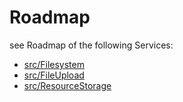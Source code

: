 # Roadmap

see Roadmap of the following Services:
- [src/Filesystem](../../src/Filesystem/ROADMAP.md)
- [src/FileUpload](../../src/FileUpload/ROADMAP.md)
- [src/ResourceStorage](../../src/ResourceStorage/ROADMAP.md)
